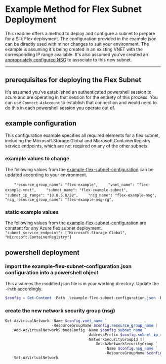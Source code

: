 # Example Method for Flex Subnet Deployment

This readme offers a method to deploy and configure a subnet to prepare for a Silk Flex deployment.  The configuration provided in the example json can be directly used with minor changes to suit your environment.  The example is assuming it's being created in an existing VNET with the corresponding IP range available.  It's also assumed you've created an [appropriately configured NSG](<../NSG Rule JSONs/README.md>) to associate to this new subnet.

---
## prerequisites for deploying the Flex Subnet
It's assumed you've established an authenticated powershell session to azure and are operating in that session for the entirety of this process. You can use `Connect-AzAccount` to establish that connection and would need to do this in each powershell session you operate out of.


## example configuration
This configuration example specifies all required elements for a flex subnet, including the Microsoft.Storage.Global and Microsoft.ContainerRegistry service endpoints, which are not required on any of the other subnets.

### example values to change
The following values from the [example-flex-subnet-configuration](example-flex-subnet-configuration.json) can be updated according to your environment.

`    "resource_group_name": "flex-example",`
`    "vnet_name": "flex-example-vnet",`
`    "subnet_name": "flex-example-subnet",`
`    "subnet_ip_range": "10.0.5.0/28",`
`    "nsg_name": "flex-example-nsg",`
`    "nsg_resource_group_name": "flex-example-nsg-rg",`

### static example values
The following values from the [example-flex-subnet-configuration](example-flex-subnet-configuration.json) are constant for any Azure flex subnet deployment.
`    "subnet_service_endpoint": ["Microsoft.Storage.Global", "Microsoft.ContainerRegistry"]`


## powershell deployment
### import the example-flex-subnet-configuration.json configuration into a powershell object
This assumes the modified json file is in your working directory.  Update the `-Path` accordingly.
```powershell
$config = Get-Content -Path .\example-flex-subnet-configuration.json -Raw | ConvertFrom-Json -Depth 100
```

### create the new network security group (nsg)
```powershell
Get-AzVirtualNetwork -Name $config.vnet_name `
                     -ResourceGroupName $config.resource_group_name |
    Add-AzVirtualNetworkSubnetConfig -Name $config.subnet_name `
                                     -AddressPrefix $config.subnet_ip_range `
                                     -NetworkSecurityGroupId $(
                                         Get-AzNetworkSecurityGroup `
                                             -Name $config.nsg_name `
                                             -ResourceGroupName $config.resource_group_name).Id |
    Set-AzVirtualNetwork
```
